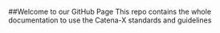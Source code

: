 ##Welcome to our GitHub Page
This repo contains the whole documentation to use the Catena-X standards and guidelines
